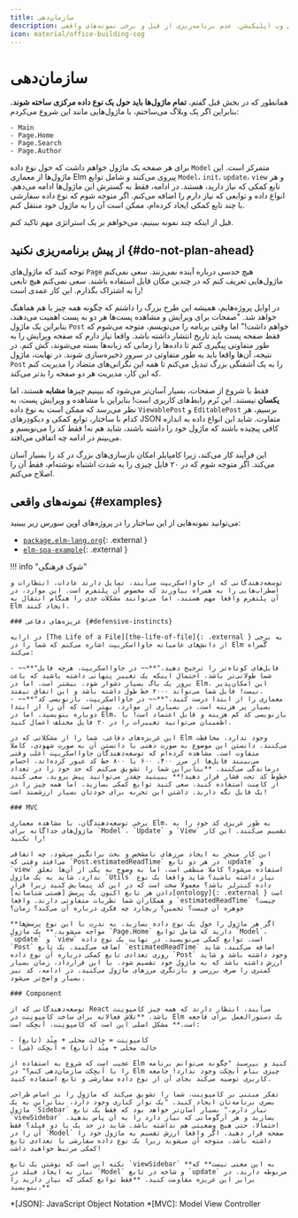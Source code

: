 ```yaml
---
title: سازمان‌دهی
description: مروری بر مفهوم سازمان‌دهی وب اپلیکیشن، عدم برنامه‌ریزی از قبل و برخی نمونه‌های واقعی
icon: material/office-building-cog
---
```


# سازمان‌دهی

همانطور که در بخش قبل گفتم، **تمام ماژول‌ها باید حول یک نوع داده مرکزی ساخته شوند.** بنابراین اگر یک وبلاگ می‌ساختم، با ماژول‌هایی مانند این شروع می‌کردم:

```
- Main
- Page.Home
- Page.Search
- Page.Author
```

برای هر صفحه یک ماژول خواهم داشت که حول نوع داده `Model` متمرکز است. این ماژول‌ها از معماری Elm پیروی می‌کنند و شامل توابع `Model`، `init`، `update`، `view` و هر تابع کمکی که نیاز دارید، هستند. در ادامه، فقط به گسترش این ماژول‌ها ادامه می‌دهم. انواع داده و توابعی که نیاز دارم را اضافه می‌کنم. اگر متوجه شوم که نوع داده سفارشی با چند تابع کمکی ایجاد کرده‌ام، ممکن است آن را به ماژول خود منتقل کنم.

قبل از اینکه چند نمونه ببینیم، می‌خواهم بر یک استراتژی مهم تاکید کنم.

## از پیش برنامه‌ریزی نکنید {#do-not-plan-ahead}

توجه کنید که ماژول‌های `Page` هیچ حدسی درباره آینده نمی‌زنند. سعی نمی‌کنم ماژول‌هایی تعریف کنم که در چندین مکان قابل استفاده باشند. سعی نمی‌کنم هیچ تابعی را به اشتراک بگذارم. این کار عمدی است!

در اوایل پروژه‌هایم، همیشه این طرح بزرگ را داشتم که چگونه همه چیز با هم هماهنگ خواهد شد. "صفحات برای ویرایش و مشاهده پست‌ها هر دو به پست اهمیت می‌دهند، بنابراین یک ماژول `Post` خواهم داشت!" اما وقتی برنامه را می‌نویسم، متوجه می‌شوم که فقط صفحه پست باید تاریخ انتشار داشته باشد. واقعا نیاز دارم که صفحه ویرایش را به طور متفاوتی پیگیری کنم تا داده‌ها را زمانی که زبانه‌ها بسته می‌شوند، کَش کنم. در نتیجه، آن‌ها واقعا باید به طور متفاوتی در سرور ذخیره‌سازی شوند. در نهایت، ماژول `Post` را به یک آشفتگی بزرگ تبدیل می‌کنم تا همه این نگرانی‌های متضاد را مدیریت کنم که این کار، مدیریت هر دو صفحه را بدتر می‌کند.

فقط با شروع از صفحات، بسیار آسان‌تر می‌شود که ببینیم چیزها **مشابه** هستند، اما **یکسان** نیستند. این نُرم رابط‌های کاربری است! بنابراین با مشاهده و ویرایش پست، به نظر می‌رسد که ممکن است به نوع داده `ViewablePost` و `EditablePost` برسیم، هر کدام با ساختار، توابع کمکی و دیکودِرهای JSON متفاوت. شاید این انواع داده به اندازه کافی پیچیده باشند که ماژول خود را داشته باشند، شاید هم نه! فقط کد را می‌نویسم و می‌بینم در ادامه چه اتفاقی می‌افتد.

این فرآیند کار می‌کند، زیرا کامپایلر امکان بازسازی‌های بزرگ در کد را بسیار آسان می‌کند. اگر متوجه شوم که در ۲۰ فایل چیزی را به شدت اشتباه نوشته‌ام، فقط آن را اصلاح می‌کنم.

## نمونه‌های واقعی {#examples}

می‌توانید نمونه‌هایی از این ساختار را در پروژه‌های اوپن سورس زیر ببینید:

- [`package.elm-lang.org`][gh-elm-packages]{: .external }
- [`elm-spa-example`][gh-elm-spa]{: .external }

!!! info "شوک فرهنگی"

	توسعه‌دهندگانی که از جاوااسکریپت می‌آیند، تمایل دارند عادات، انتظارات و اضطراب‌هایی را به همراه بیاورند که مخصوص آن پلتفرم است. این موارد، در آن پلتفرم واقعا مهم هستند، اما می‌توانند مشکلات جدی را هنگام انتقال به Elm ایجاد کنند.

	### غریزه‌های دفاعی {#defensive-instincts}

	در ارایه [The Life of a File][the-life-of-file]{: .external } به برخی از دانش‌های عامیانه جاوااسکریپت اشاره می‌کنم که شما را در Elm گمراه می‌کند:

	- ~~**"فایل‌های کوتاه‌تر را ترجیح دهید."**~~ در جاوااسکریپت، هرچه فایل شما طولانی‌تر باشد، احتمال اینکه یک تغییر پنهانی داشته باشید که باعث بروز یک باگ بسیار دشوار شود، بیشتر است. اما در Elm، این امکان‌پذیر نیست! فایل شما می‌تواند ۲۰۰۰ خط طول داشته باشد و این اتفاق نیفتد.
	- ~~**"معماری را از ابتدا درست کنید."**~~ در جاوااسکریپت، بازنویسی کد بسیار پر هزینه است. در بسیاری از موارد، بهتر است که آن را از ابتدا دوباره بنویسید. اما در Elm، بازنویسی کد کم هزینه و قابل اعتماد است! با اطمینان می‌توانید تغییرات را در ۲۰ فایل مختلف اعمال کنید.

	این غریزه‌های دفاعی، شما را از مشکلاتی که در Elm وجود ندارد، محافظت می‌کنند. دانستن این موضوع به صورت ذهنی با دانستن آن به صورت شهودی، کاملا متفاوت است. مشاهده کرده‌ام که توسعه‌دهندگان جاوااسکریپت اغلب وقتی می‌بینند فایل‌ها از مرز ۴۰۰، ۶۰۰ یا ۸۰۰ خط کد عبور کرده‌اند، احساس درماندگی می‌کنند. **بنابراین شما را تشویق می‌کنم که حد خود را در تعداد خطوط کد تحت فشار قرار دهید!** ببینید چقدر می‌توانید پیش بروید. سعی کنید از کامِنت استفاده کنید، سعی کنید توابع کمکی بسازید، اما همه چیز را در یک فایل نگه دارید. داشتن این تجربه برای خودتان بسیار ارزشمند است!

	### MVC

	برخی توسعه‌دهندگان، با مشاهده معماری Elm، به طور غریزی کد خود را به ماژول‌های جداگانه برای `Model`، `Update` و `View` تقسیم می‌کنند. این کار را نکنید!

	این کار منجر به ایجاد مرزهای نامشخص و بحث برانگیز می‌شود. چه اتفاقی می‌افتد وقتی که `Post.estimatedReadTime` در هر دو تابع `update` و `view` استفاده می‌شود؟ کاملا منطقی است، اما به وضوح به یکی از آن‌ها تعلق ندارد. شاید به یک ماژول `Utils` نیاز داشته باشید؟ شاید واقعا یک نوع داده کنترلر باشد؟ معمولا سخت است که در این کد پیمایش کنید زیرا قرار دادن هر تابع اکنون یک پرسش [هستی شناسانه][ontology]{: .external } است و همکاران شما نظریات متفاوتی دارند. واقعا `estimatedReadTime` چیست؟ جوهره آن چیست؟ تخمین؟ ریچارد چه فکری درباره آن می‌کند؟ زمان؟

	**اگر هر ماژول را حول یک نوع داده بسازید، به ندرت با این نوع پرسش‌ها مواجه می‌شوید.** یک ماژول `Page.Home` دارید که شامل توابع `Model`، `update` و `view` است. توابع کمکی می‌نویسید. در نهایت یک نوع داده `Post` اضافه می‌کنید. یک تابع `estimatedReadTime` اضافه می‌کنید. شاید روزی تعدادی تابع کمکی درباره آن نوع داده `Post` وجود داشته باشد و شاید ارزش داشته باشد که به ماژول خود تقسیم شود. با این قرارداد، زمان بسیار کمتری را صرف بررسی و بازنگری مرزهای ماژول می‌کنید. در ادامه، کد نیز بسیار واضح‌تر می‌شود.

	### Component

	توسعه‌دهندگانی که از React می‌آیند، انتظار دارند که همه چیز کامپونِنت باشد. **تلاش فعالانه برای ساخت کامپونِنت در Elm یک دستورالعمل برای فاجعه است.** مشکل اصلی این است که کامپونِنت، آبجِکت است:

	- کامپونِنت = حالت محلی + مِتُد (تابع)
	- حالت محلی + مِتُد (تابع) = آبجِکت (شِی)

	عجیب است که شروع به استفاده از Elm کنید و بپرسید "چگونه می‌توانم برنامه را با آبجِکت سازمان‌دهی کنم؟" در Elm چیزی بنام آبجِکت وجود ندارد! جامعه کاربری توصیه می‌کند بجای آن از نوع داده سفارشی و تابع استفاده کنید.

	تفکر مبتنی بر کامپونِنت، شما را تشویق می‌کند که ماژول را بر اساس طراحی بصری برنامه‌تان ایجاد کنید. "یک نوار کناری وجود دارد، بنابراین به یک ماژول `Sidebar` نیاز دارم." بسیار آسان‌تر خواهد بود که فقط یک تابع `viewSidebar` بسازید و هر آرگومانی که نیاز دارد را به آن پاس بدهید. احتمالا، حتی هیچ وضعیتی هم نداشته باشد. شاید در حد یک یا دو فیلد؟ فقط آن را در `Model` صفحه قرار دهید. اگر واقعا ارزش تقسیم به ماژول خود را داشته باشد، متوجه آن می‌شوید زیرا یک نوع داده سفارشی با تعدادی تابع کمکی مرتبط خواهید داشت!

	نکته این است که نوشتن یک تابع `viewSidebar` **به این معنی نیست** که نیاز به ایجاد فیلد در `Model` و شاخه در تابع `update` مربوطه دارید. در برابر این غریزه مقاومت کنید. **فقط توابع کمکی که نیاز دارید را بنویسید.**

*[JSON]: JavaScript Object Notation
*[MVC]: Model View Controller

[gh-elm-packages]: https://github.com/elm/package.elm-lang.org
[gh-elm-spa]: https://github.com/rtfeldman/elm-spa-example
[the-life-of-file]: https://youtu.be/XpDsk374LDE
[ontology]: https://en.wikipedia.org/wiki/Ontology